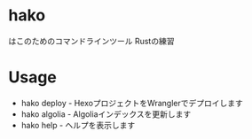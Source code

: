 # hako
はこのためのコマンドラインツール
Rustの練習

# Usage
- hako deploy - HexoプロジェクトをWranglerでデプロイします
- hako algolia - Algoliaインデックスを更新します
- hako help  - ヘルプを表示します
